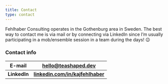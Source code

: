 ```yaml
---
title: Contact
type: contact
---
```


Fehlhaber Consulting operates in the Gothenburg area in Sweden. The best way to contact me is via mail or by connecting via LinkedIn since I’m usually participating in a mob/ensemble session in a team during the days! 😉

### Contact info
| **E-mail**   | hello@teashaped.dev   |
|--------------- | --------------- |
| **LinkedIn**   | [**linkedin.com/in/kajfehlhaber**](https://linkedin.com/in/kajfehlhaber)  |
